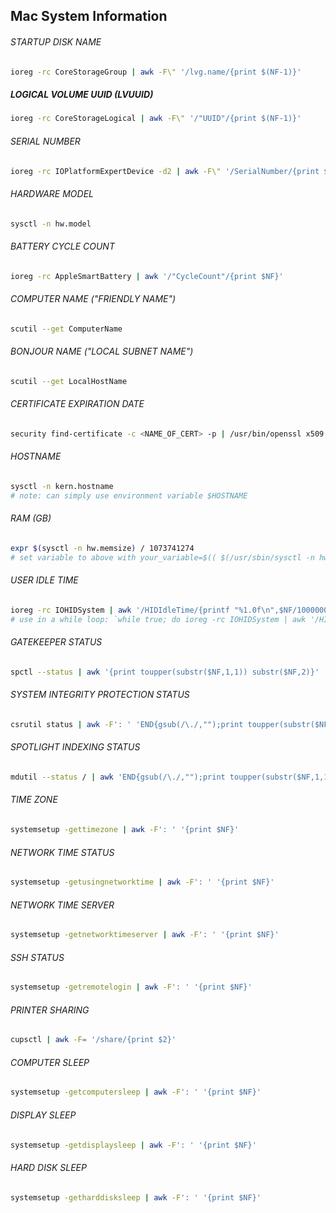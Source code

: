 ## Mac System Information

###### STARTUP DISK NAME
```bash
ioreg -rc CoreStorageGroup | awk -F\" '/lvg.name/{print $(NF-1)}'
```

##### LOGICAL VOLUME UUID (LVUUID)
```bash
ioreg -rc CoreStorageLogical | awk -F\" '/"UUID"/{print $(NF-1)}'
```

###### SERIAL NUMBER
```bash
ioreg -rc IOPlatformExpertDevice -d2 | awk -F\" '/SerialNumber/{print $(NF-1)}'
```

###### HARDWARE MODEL
```bash
sysctl -n hw.model
```

###### BATTERY CYCLE COUNT
```bash
ioreg -rc AppleSmartBattery | awk '/"CycleCount"/{print $NF}'
```

###### COMPUTER NAME ("FRIENDLY NAME")
```bash
scutil --get ComputerName
```

###### BONJOUR NAME ("LOCAL SUBNET NAME")
```bash
scutil --get LocalHostName
```
###### CERTIFICATE EXPIRATION DATE
```bash
security find-certificate -c <NAME_OF_CERT> -p | /usr/bin/openssl x509 -enddate -noout | cut -d\= -f2 | xargs -I {} date -jf "%b %d %T %Y %Z" {} "+%F %T %Z"
```
###### HOSTNAME
```bash
sysctl -n kern.hostname
# note: can simply use environment variable $HOSTNAME
```

###### RAM (GB)
```bash
expr $(sysctl -n hw.memsize) / 1073741274
# set variable to above with your_variable=$(( $(/usr/sbin/sysctl -n hw.memsize) / 1073741274 ))
```

###### USER IDLE TIME
```bash
ioreg -rc IOHIDSystem | awk '/HIDIdleTime/{printf "%1.0f\n",$NF/1000000000}'
# use in a while loop: `while true; do ioreg -rc IOHIDSystem | awk '/HIDIdleTime/{printf "%1.0f\n",$NF/1000000000}'; done`
```

###### GATEKEEPER STATUS
```bash
spctl --status | awk '{print toupper(substr($NF,1,1)) substr($NF,2)}'
```

###### SYSTEM INTEGRITY PROTECTION STATUS
```bash
csrutil status | awk -F': ' 'END{gsub(/\./,"");print toupper(substr($NF,1,1)) substr($NF,2)}'
```

###### SPOTLIGHT INDEXING STATUS
```bash
mdutil --status / | awk 'END{gsub(/\./,"");print toupper(substr($NF,1,1)) substr($NF,2)}'
```

###### TIME ZONE
```bash
systemsetup -gettimezone | awk -F': ' '{print $NF}'
```

###### NETWORK TIME STATUS
```bash
systemsetup -getusingnetworktime | awk -F': ' '{print $NF}'
```

###### NETWORK TIME SERVER
```bash
systemsetup -getnetworktimeserver | awk -F': ' '{print $NF}'
```

###### SSH STATUS
```bash
systemsetup -getremotelogin | awk -F': ' '{print $NF}'
```

###### PRINTER SHARING
```bash
cupsctl | awk -F= '/share/{print $2}'
```

###### COMPUTER SLEEP
```bash
systemsetup -getcomputersleep | awk -F': ' '{print $NF}'
```

###### DISPLAY SLEEP
```bash
systemsetup -getdisplaysleep | awk -F': ' '{print $NF}'
```

###### HARD DISK SLEEP
```bash
systemsetup -getharddisksleep | awk -F': ' '{print $NF}'
```
